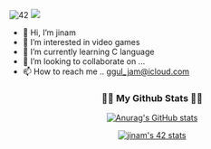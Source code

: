 
![42](https://badgen.net/badge/Born2Code/jinam/gray?cache=86400&icon=https://meta.intra.42.fr/assets/42_logo-7dfc9110a5319a308863b96bda33cea995046d1731cebb735e41b16255106c12.svg)
  <a href="https://hits.seeyoufarm.com"><img src="https://hits.seeyoufarm.com/api/count/incr/badge.svg?url=https%3A%2F%2Fgithub.com%2Fbestjinam&count_bg=%2341B883&title_bg=%23CDC2C2&icon=github.svg&icon_color=%23E7E7E7&title=hits&edge_flat=false"/></a>

- 👋 Hi, I’m jinam
- 👀 I’m interested in video games
- 🌱 I’m currently learning C language
- 💞️ I’m looking to collaborate on ...
- 📫 How to reach me .. ggul_jam@icloud.com

<h3 align="center">👩‍💻 My Github Stats 👩‍💻</h3>
<div align="center">

[![Anurag's GitHub stats](https://github-readme-stats.vercel.app/api?username=bestjinam&hide_title=true&show_icons=true&include_all_commits=true&disable_animations=true&theme=dracula)](https://github.com/anuraghazra/github-readme-stats)

[![jinam's 42 stats](https://badge42.vercel.app/api/v2/cl5ndb2w1003509l7uhsiooz8/stats?cursusId=21&coalitionId=88)](https://github.com/JaeSeoKim/badge42)
</div>

<!---
bestjinam/bestjinam is a ✨ special ✨ repository because its `README.md` (this file) appears on your GitHub profile.
You can click the Preview link to take a look at your changes.
--->
